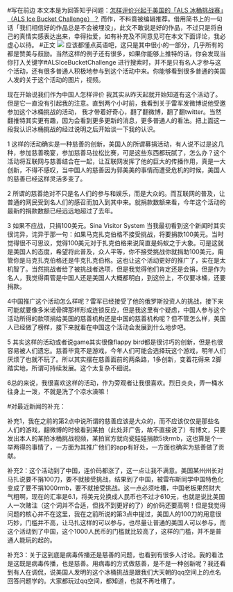 #写在前边
本文本是为回答知乎问题：[怎样评价兴起于美国的「ALS 冰桶挑战赛」（ALS Ice Bucket Challenge）？](http://www.zhihu.com/question/24882529/answer/29320861?group_id=760434108#comment-59272485)  而作，不料竟被编辑推荐。借用简书上的一句话「我们相信好的作品总是不会被埋没」，此文不敢说是好的作品，不过只是将自己的真情实感表达出来，幸得抬爱，如有补充及不同意见可在本文下面评论，我必虚心以待。
#正文
![](http://hktkdy.qiniudn.com/ice%20challenge.png)
应该都懂点英语吧，这只是其中很小的一部分，几乎所有的都是赞美与鼓励。当然这样的例子还有很多，如果你能够上推特的话，你会发现当你打入关键字#ALSIceBucketChallenge 进行搜索时，并不是只有名人才参与这个活动，还有很多普通人积极地参与到这个活动中来。你能够看到很多普通的美国人发的关于这个活动的图片，视频。





现在开始说我们作为中国人怎样评价
我其实从昨天起就开始知道有这个活动了。但是它一直没有引起我的注意。直到两个小时前，我看到关于雷军发微博说他受邀参加这个冰桶挑战的活动， 我才带着好奇心，翻了翻微博，翻了翻twitter。当然翻推特其实更有趣，因为会看到更多更新的消息，更多普通人的看法。把上面这一段我认识冰桶挑战的经过说明之后开始谈一下我的认识。


1 这样的活动确实是一种慈善的创新，美国人的所谓募捐活动，有人说不过是这几种，参加慈善晚宴，参加慈善马拉松比赛，可是这些东西都玩腻了，怎么办？这个活动将互联网与慈善结合在一起，让互联网发挥了他的巨大的传播作用，真是一大创新，不得不感叹，当中国人的慈善因为郭美美的事情而遭受危机的时候，美国人的慈善已经这样灵活多变了。


2 所谓的慈善绝对不只是名人们的参与和娱乐，而是大众的。而互联网的普及，让普通的网民受到名人们的感召而加入到其中来。就捐款数额来看，今年这个活动的最新的捐款数额已经远远地超过了去年。



3 如果不应战，只捐100美元。Sina Visitor System 当我最初看到这个新闻时其实很诧异，诧异于那一句：如果马克扎克伯格不接受挑战，将要捐款100美元。当时觉得很不可思议，觉得100美元对于扎克伯格来说简直是蚂蚁之于大象。可是这就是美国人的态度，希望将此普及，众人平等，你不接受挑战你就捐助100美元，甭管你是马克扎克伯格还是牛克扎克伯格。这也让这个活动更好的推广了，实在是太机智了。当然挑战者给了被挑战者选项，但是我觉得他们肯定还是会捐，但是作为名人，我觉得甭管是中国人还是美国人大概都明白，到这份上，不仅要冰桶，还要捐款。


4中国推广这个活动怎么样呢？雷军已经接受了他的俄罗斯投资人的挑战，接下来可能就要像多米诺骨牌那样形成连锁反应，但是我这里有个疑虑，中国人参与这个活动所得的款项捐给美国的慈善机构还是中国的慈善机构呢？但不管怎么样，美国人已经做了榜样，接下来就看在中国这个活动会发展到什么地步吧。


5 其实这样的活动或者说game其实很像flappy bird都是很讨巧的创新，但是也很容易被人们遗忘。慈善毕竟不是游戏，今年人们可能会选择玩这个游戏，明年人们厌烦了也就不玩了。所以其实摆在慈善面前的两条路，1多创新，变着花得来 2脚踏实地，所谓可持续发展。这个太复杂不细说。


6总的来说，我很喜欢这样的活动，作为旁观者让我很喜欢。烈日炎炎，弄一桶水往身上一泼，不就是洗了个凉水澡嘛！



#对最近新闻的补充：

补充1，我在之前的第2点中说所谓的慈善应该是大众的，而不应该仅仅是那些名人们的游戏，翻微博的时候看到某拍（此处非广告，故不直接说了）有博文，只要发出本人的某拍冰桶挑战视频，某拍官方就向瓷娃娃捐款5块rmb，这也算是个一举两得的事情了，一方面为其推广他们的app有好处，一方面也确实为慈善做了贡献。


补充2：这个活动到了中国，连价码都涨了，这一点让我不满意。美国某州州长对马扎说要不捐100刀，要不就接受挑战，结果到了中国，被雷布斯同学中国特色化变成了要不捐1000rmb，要不就接受挑战。这一点必须吐槽，中国老板果然财大气粗啊，现在的汇率是6.1，将美元兑换成人民币也不过才610元，也就是说比美国人一次赌注（这个词并不合适，但找不到更好的了）的价码还要高啊！但是我觉得问题的核心并不在这里，我在之前所说的第3点中提过，美国人的100刀的用意很巧妙，门槛并不高，让马扎这样的可以参与，也尽量让普通的美国人可以参与，而这个活动到了中国，这个1000人民币的门槛就比较高了，这样的门槛，并不是普通人能玩的起的。


补充3：关于这到底是病毒传播还是慈善的问题，也看到有很多人讨论。我的看法是这既是病毒传播，也是慈善。用病毒的方式做慈善，是不是一种创新呢？我还看到有人在调侃，说美国人发明的这个冰桶挑战是跟我们大天朝的qq空间上的点名回答问题学的。大家都玩过qq空间，都知道，也就不再吐槽了。
